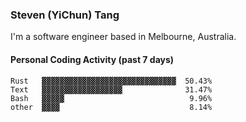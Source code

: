 ### Steven (YiChun) Tang

I'm a software engineer based in Melbourne, Australia.

#### Personal Coding Activity (past 7 days)
```
Rust   ▓▓▓▓▓▓▓▓▓▓▓▓▓▓▓▓▓▓▓▓▓▓▓▓▓▓▓▓▓▓  50.43%
Text   ▓▓▓▓▓▓▓▓▓▓▓▓▓▓▓▓▓▓              31.47%
Bash   ▓▓▓▓▓                            9.96%
other  ▓▓▓▓                             8.14%
```
